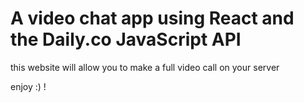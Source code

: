 # A video chat app using React and the Daily.co JavaScript API

this website will allow you to make a full video call on your server

enjoy :) !
